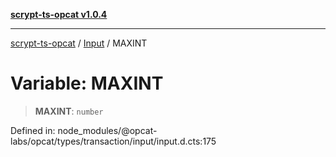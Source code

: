 [**scrypt-ts-opcat v1.0.4**](../../../README.md)

***

[scrypt-ts-opcat](../../../README.md) / [Input](../README.md) / MAXINT

# Variable: MAXINT

> **MAXINT**: `number`

Defined in: node\_modules/@opcat-labs/opcat/types/transaction/input/input.d.cts:175
